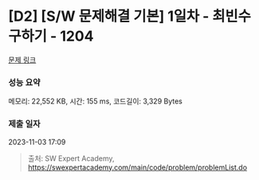 # [D2] [S/W 문제해결 기본] 1일차 - 최빈수 구하기 - 1204 

[문제 링크](https://swexpertacademy.com/main/code/problem/problemDetail.do?contestProbId=AV13zo1KAAACFAYh) 

### 성능 요약

메모리: 22,552 KB, 시간: 155 ms, 코드길이: 3,329 Bytes

### 제출 일자

2023-11-03 17:09



> 출처: SW Expert Academy, https://swexpertacademy.com/main/code/problem/problemList.do